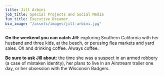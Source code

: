 ```yaml
---
title: Jill Arbini
job_title: Special Projects and Social Media
fun_title: Executive Dreamer
bio_image: "/assets/images/jill-arbini.jpg"
---
```


**On the weekend you can catch Jill:** exploring Southern California with her husband and three kids, at the beach, or perusing flea markets and yard sales. Oh and drinking coffee. Always coffee.

**Be sure to ask Jill about:** the time she was a suspect in an armed robbery (a case of mistaken identity), her plans to live in an Airstream trailer one day, or her obsession with the Wisconsin Badgers.
